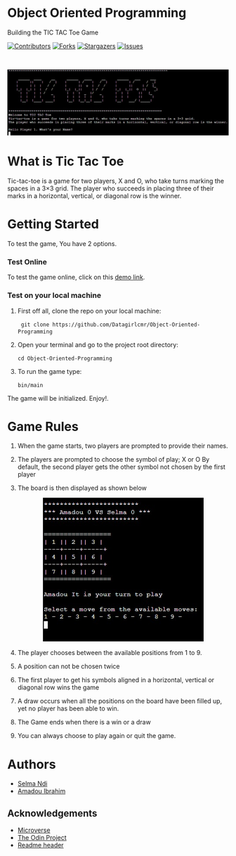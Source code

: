 # Object Oriented Programming 
Building the TIC TAC Toe Game

[![Contributors][contributors-shield]][contributors-url]
[![Forks][forks-shield]][forks-url]
[![Stargazers][stars-shield]][stars-url]
[![Issues][issues-shield]][issues-url]


<!-- PROJECT LOGO -->
<br />
<p align="center">
    <img src="./docs/tictac.jpeg" alt="Logo">
    </p>

# What is Tic Tac Toe
  Tic-tac-toe is a game for two players, X and O, who take turns marking the spaces in a 3×3 grid.
  The player who succeeds in placing three of their marks in a horizontal, vertical, or diagonal row is the winner.


# Getting Started
To test the game, You have 2 options. 
### Test Online
To test the game online, click on this [demo link](https://tic-tac-toe.genzaraki.repl.run).
### Test on your local machine
1. First off all, clone the repo on your local machine:

        git clone https://github.com/Datagirlcmr/Object-Oriented-Programming

2. Open your terminal and go to the project root directory:

       cd Object-Oriented-Programming
   
4. To run the game type:

       bin/main

The game will be initialized. Enjoy!.


# Game Rules
1. When the game starts, two players are prompted to provide their names.   
2. The players are prompted to choose the symbol of play; X or O 
    By default, the second player gets the other symbol not chosen by the first player
  
3. The board is then displayed as shown below

   <p align="center">
    <img src="./docs/position.jpeg" alt="position">
    </p>
    
4. The player chooses between the available positions from 1 to 9.
    
5. A position can not be chosen twice
   
6. The first player to get his symbols aligned in a horizontal, vertical or diagonal row wins the game

7. A draw occurs when all the positions on the board have been filled up, yet no player has been able to win.
   
8. The Game ends when there is a win or a draw
 
9. You can always choose to play again or quit the game.
   
  
# Authors

* [Selma Ndi](https://github.com/Datagirlcmr)
* [Amadou Ibrahim](https://github.com/genzaraki)


<!--# License


<!-- ACKNOWLEDGEMENTS -->
## Acknowledgements
* [Microverse](https://www.microverse.org/)
* [The Odin Project](https://www.theodinproject.com/)
* [Readme header](https://github.com/collinsugwu/Microverse201-Enumerable-Methods)

<!-- MARKDOWN LINKS & IMAGES -->
<!-- https://www.markdownguide.org/basic-syntax/#reference-style-links -->
[contributors-shield]: https://img.shields.io/github/contributors/othneildrew/Best-README-Template.svg?style=flat-square
[contributors-url]: https://github.com/Datagirlcmr/Object-Oriented-Programming/graphs/contributors
[forks-shield]: https://img.shields.io/github/forks/Datagirlcmr/Object-Oriented-Programming
[forks-url]: https://github.com/Datagirlcmr/Object-Oriented-Programming/network/members
[stars-shield]: https://img.shields.io/github/stars/Datagirlcmr/Object-Oriented-Programming
[stars-url]: https://github.com/Datagirlcmr/Object-Oriented-Programming/stargazers
[issues-shield]: https://img.shields.io/github/issues/Datagirlcmr/Object-Oriented-Programming
[issues-url]: https://github.com/Datagirlcmr/Object-Oriented-Programming/issues


